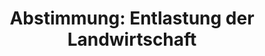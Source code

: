 ---
abstimmung:
  abstimmung: 1
  bundestagssitzung: 147
  datum: 18. Januar 2024
  legislaturperiode: 20
categories:
- Todo
data:
- title: Abstimmungsergebnis 20240118_1.pdf
  url: /res/2025-btw/abstimmungsergebnisse/20240118_1.pdf
- title: Abstimmungsergebnis 20240118_1_xls.xlsx
  url: /res/2025-btw/abstimmungsergebnisse/20240118_1_xls.xlsx
- title: Abstimmungsergebnis 20240118_1_xls.csv
  url: /res/2025-btw/abstimmungsergebnisse_csv/20240118_1_xls.csv
documents:
- local: /res/2025-btw/drucksachen/2010050.pdf
  summary: '### Antrag der Fraktion der CDU/CSU: Landwirtschaft unterstützen statt
    ruinieren


    Der Antrag der CDU/CSU-Fraktion fordert die Bundesregierung auf, die Landwirtschaft
    zu unterstützen und nicht zu schwächen.  Die Abgeordneten kritisieren die geplante
    Abschaffung der Agrardiesel-Vergünstigung und weitere Maßnahmen der Bundesregierung
    als schädlich für die Branche.


    **Kernpunkte und Ziele:**


    * Dauerhafte Fortführung der Agrardiesel-Steuerentlastung und Kfz-Steuerbefreiung.

    * Stärkung einer ressourceneffizienten Landwirtschaft und Verzicht auf nationale
    Alleingänge.

    * Entbürokratisierung in der Land- und Ernährungswirtschaft.

    * Investitionen in die Landwirtschaft, Forstwirtschaft und Fischerei.

    * Förderung von Innovationen in der Land- und Ernährungswirtschaft.

    * Faire Handelspraktiken in der Lebensmittellieferkette.

    * Schulterschluss mit europäischen Partnern in der EU-Agrarpolitik.

    * Verbesserung der internationalen Handelspolitik.


    '
  title: Drucksache 20/10050
  url: https://dserver.bundestag.de/btd/20/100/2010050.pdf
ergebnis:
  AfD:
    enthaltung: 65
    gesamt: 78
    ja: 3
    nein: 2
    nichtabgegeben: 8
    ungueltig: 0
  Bündnis 90/Die Grünen:
    enthaltung: 0
    gesamt: 118
    ja: 0
    nein: 111
    nichtabgegeben: 7
    ungueltig: 0
  CDU/CSU:
    enthaltung: 0
    gesamt: 196
    ja: 183
    nein: 0
    nichtabgegeben: 13
    ungueltig: 0
  FDP:
    enthaltung: 1
    gesamt: 92
    ja: 0
    nein: 85
    nichtabgegeben: 6
    ungueltig: 0
  Fraktionslos:
    enthaltung: 2
    gesamt: 44
    ja: 2
    nein: 31
    nichtabgegeben: 9
    ungueltig: 0
  SPD:
    enthaltung: 1
    gesamt: 207
    ja: 0
    nein: 191
    nichtabgegeben: 15
    ungueltig: 0
layout: abstimmung
links:
- title: Link zu bundestag.de
  url: https://www.bundestag.de/parlament/plenum/abstimmung/abstimmung?id=891
preview: 'Deutscher Bundestag


  147. Sitzung des Deutschen Bundestages

  am Donnerstag, 18. Januar 2024


  Endgültiges Ergebnis der Namentlichen Abstimmung Nr. 1


  Antrag der Fraktion der CDU/CSU

  Landwirtschaft unterstützen statt ruinieren

  Drs. 20/10050'
tags:
- Todo
title: 'Abstimmung: Entlastung der Landwirtschaft'
---